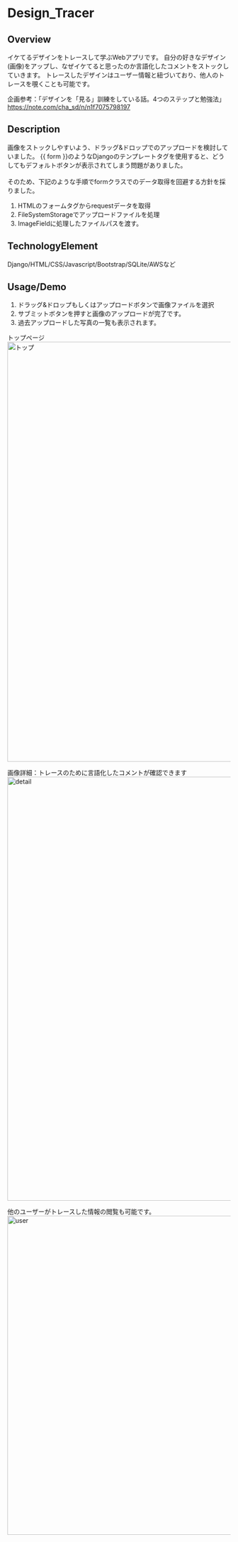 # Design_Tracer

## Overview
イケてるデザインをトレースして学ぶWebアプリです。
自分の好きなデザイン(画像)をアップし、なぜイケてると思ったのか言語化したコメントをストックしていきます。
トレースしたデザインはユーザー情報と紐づいており、他人のトレースを覗くことも可能です。

企画参考：「デザインを「見る」訓練をしている話。4つのステップと勉強法」
 https://note.com/cha_sd/n/n1f7075798197

## Description
画像をストックしやすいよう、ドラッグ&ドロップでのアップロードを検討していました。
{{ form }}のようなDjangoのテンプレートタグを使用すると、どうしてもデフォルトボタンが表示されてしまう問題がありました。<br>  
そのため、下記のような手順でformクラスでのデータ取得を回避する方針を採りました。

1. HTMLのフォームタグからrequestデータを取得
2. FileSystemStorageでアップロードファイルを処理
3. ImageFieldに処理したファイルパスを渡す。

## TechnologyElement
Django/HTML/CSS/Javascript/Bootstrap/SQLite/AWSなど

## Usage/Demo
1. ドラッグ&ドロップもしくはアップロードボタンで画像ファイルを選択
2. サブミットボタンを押すと画像のアップロードが完了です。
3. 過去アップロードした写真の一覧も表示されます。

トップページ
<img width="945" alt="トップ" src="https://user-images.githubusercontent.com/27131456/72234758-e6a2e300-3611-11ea-9f1d-d117ca35806c.png">

画像詳細：トレースのために言語化したコメントが確認できます
<img width="954" alt="detail" src="https://user-images.githubusercontent.com/27131456/72234777-fb7f7680-3611-11ea-9a1b-9929525d8a04.png">

他のユーザーがトレースした情報の閲覧も可能です。
<img width="718" alt="user" src="https://user-images.githubusercontent.com/27131456/72234821-2073e980-3612-11ea-8362-d2ab9dba7fac.png">

